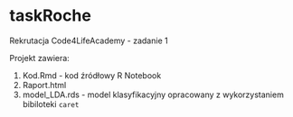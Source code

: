 # taskRoche
Rekrutacja Code4LifeAcademy - zadanie 1

Projekt zawiera:
1. Kod.Rmd - kod źródłowy R Notebook
2. Raport.html 
3. model_LDA.rds - model klasyfikacyjny opracowany z wykorzystaniem bibiloteki `caret`
